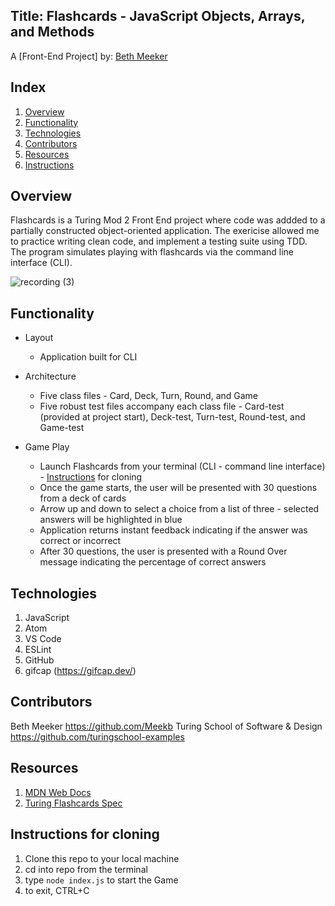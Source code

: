 ## Title: Flashcards - JavaScript Objects, Arrays, and Methods

A [Front-End Project] by: [Beth Meeker](https://github.com/Meekb)

## Index

1. [Overview](#overview)
2. [Functionality](#functionality)
3. [Technologies](#technologies)
4. [Contributors](#contributors)
5. [Resources](#resources)
6. [Instructions](#instructions)

## Overview
  Flashcards is a Turing Mod 2 Front End project where code was addded to a partially constructed object-oriented application. The exericise allowed me to practice writing clean code, and implement a testing suite using TDD. The program simulates playing with flashcards via the command line interface (CLI). 

![recording (3)](https://user-images.githubusercontent.com/76264735/118194855-52b07980-b407-11eb-8d68-78e1165e4de0.gif)

## Functionality
  
  * Layout
    * Application built for CLI
   
  * Architecture 
    * Five class files - Card, Deck, Turn, Round, and Game
    * Five robust test files accompany each class file - Card-test (provided at project start), Deck-test, Turn-test, Round-test, and Game-test

  * Game Play 
    * Launch Flashcards from your terminal (CLI - command line interface) - [Instructions](#instructions) for cloning
    * Once the game starts, the user will be presented with 30 questions from a deck of cards
    * Arrow up and down to select a choice from a list of three - selected answers will be highlighted in blue
    * Application returns instant feedback indicating if the answer was correct or incorrect
    * After 30 questions, the user is presented with a Round Over message indicating the percentage of correct answers
    
    
## Technologies
  1. JavaScript
  2. Atom
  3. VS Code
  4. ESLint
  5. GitHub
  6. gifcap (https://gifcap.dev/)

## Contributors
  Beth Meeker https://github.com/Meekb
  Turing School of Software & Design https://github.com/turingschool-examples

## Resources
  1. [MDN Web Docs](https://developer.mozilla.org/en-US/)
  2. [Turing Flashcards Spec](https://frontend.turing.edu/projects/flash-cards.html)

## Instructions for cloning
  1. Clone this repo to your local machine
  2. cd into repo from the terminal
  3. type `node index.js` to start the Game
  4. to exit, CTRL+C

